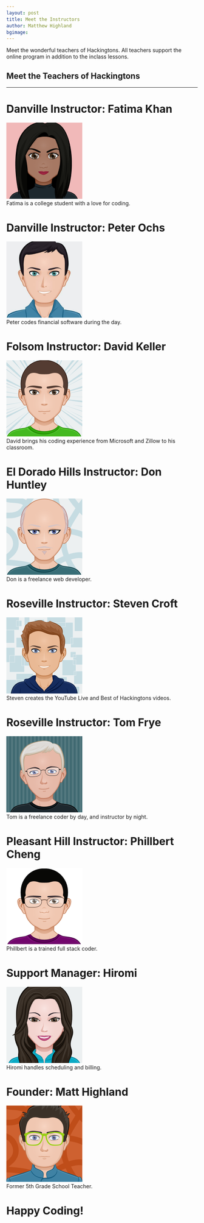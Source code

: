 ```yaml
---
layout: post
title: Meet the Instructors
author: Matthew Highland
bgimage: 
---
```

Meet the wonderful teachers of Hackingtons.  All teachers support the online program in addition to the inclass lessons.

## Meet the Teachers of Hackingtons
-----


# Danville Instructor:  Fatima Khan
<img width="200" src="/images/avatars/fatima.png"><br>
Fatima is a college student with a love for coding. 

# Danville Instructor:  Peter Ochs
<img width="200" src="/images/avatars/peter.jpg"><br>
Peter codes financial software during the day.


# Folsom Instructor:  David Keller
<img width="200" src="/images/avatars/david.png"><br>
David brings his coding experience from Microsoft and Zillow to his classroom.

# El Dorado Hills Instructor:  Don Huntley
<img width="200" src="/images/avatars/donald.png"><br>
Don is a freelance web developer. 

# Roseville Instructor:  Steven Croft
<img width="200" src="/images/avatars/steven.png"><br>
Steven creates the YouTube Live and Best of Hackingtons videos.

# Roseville Instructor:  Tom Frye
<img width="200" src="/images/avatars/tom.png"><br>
Tom is a freelance coder by day, and instructor by night.

# Pleasant Hill Instructor:  Phillbert Cheng
<img width="200" src="/images/avatars/phill.png"><br>
Phillbert is a trained full stack coder.

# Support Manager:  Hiromi
<img width="200" src="/images/avatars/hiromi.png"><br>
Hiromi handles scheduling and billing. 

# Founder:  Matt Highland
<img width="200" src="/images/avatars/matt.png"><br>
Former 5th Grade School Teacher.



# Happy Coding!
